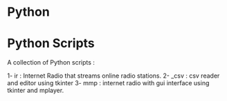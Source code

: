 # Python
Python Scripts
======================================
A collection of Python scripts :

1- ir : Internet Radio that streams online radio stations.
2- _csv : csv reader and editor using tkinter
3- mmp : internet radio with gui interface using tkinter and mplayer.
